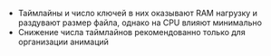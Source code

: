 - Таймлайны и число ключей в них оказывают RAM нагрузку и раздувают размер файла, однако на CPU влияют минимально
- Снижение числа таймлайнов рекомендованно только для организации анимаций